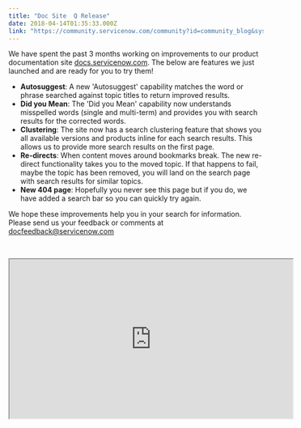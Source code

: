 ```yaml
---
title: "Doc Site  Q Release"
date: 2018-04-14T01:35:33.000Z
link: "https://community.servicenow.com/community?id=community_blog&sys_id=0c36bd84db25d380032a7a9e0f9619bc"
---
```

<p>We have spent the past 3 months working on improvements to our product documentation site <a href="https://docs.servicenow.com/" rel="nofollow">docs.servicenow.com</a>. The below are features we just launched and are ready for you to try them! </p>
<ul><li><strong>Autosuggest</strong>: A new &#39;Autosuggest&#39; capability matches the word or phrase searched against topic titles to return improved results. </li><li><strong>Did you Mean</strong>: The &#39;Did you Mean&#39; capability now understands misspelled words (single and multi-term) and provides you with search results for the corrected words. </li><li><strong>Clustering</strong>: The site now has a search clustering feature that shows you all available versions and products inline for each search results. This allows us to provide more search results on the first page. </li><li><strong>Re-directs</strong>: When content moves around bookmarks break. The new re-direct functionality takes you to the moved topic. If that happens to fail, maybe the topic has been removed, you will land on the search page with search results for similar topics. </li><li><strong>New 404 page</strong>: Hopefully you never see this page but if you do, we have added a search bar so you can quickly try again. </li></ul>
<p>We hope these improvements help you in your search for information. Please send us your feedback or comments at <a href="mailto:docfeedback&#64;servicenow.com" rel="nofollow">docfeedback&#64;servicenow.com</a></p>
<p> </p>
<p><iframe src="https://www.youtube.com/embed/aMNgVJ_5qKU" width="560" height="315"></iframe></p>